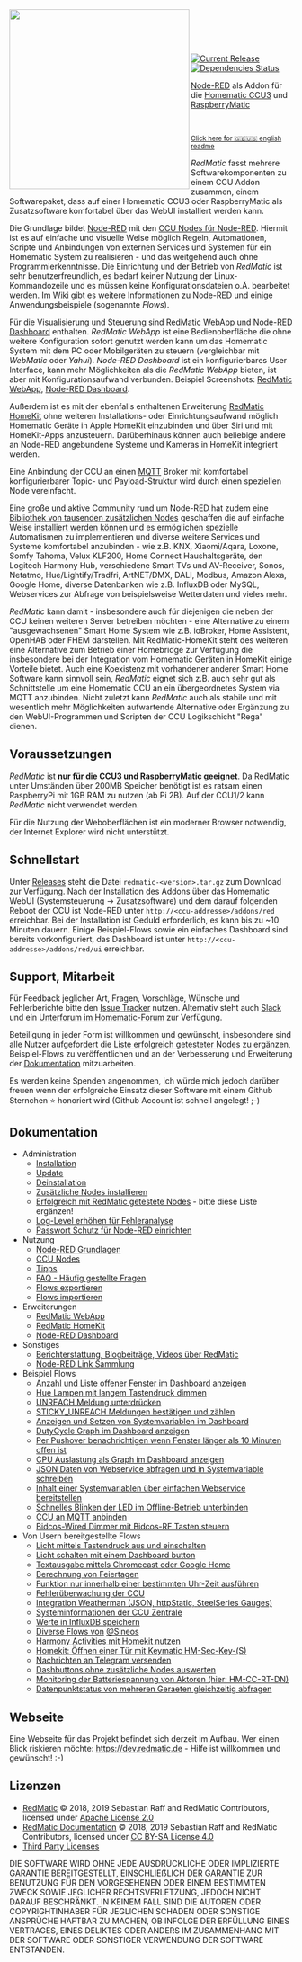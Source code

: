 <img width="320px" src="assets/logo-w-400.png" align="left"/>

<br><br><br>

[![Current Release](https://img.shields.io/github/release/HM-RedMatic/RedMatic.svg?colorB=4cc61e)](https://github.com/HM-RedMatic/RedMatic/releases/latest)
[![Dependencies Status](https://img.shields.io/librariesio/github/HM-RedMatic/RedMatic.svg)](https://david-dm.org/HM-RedMatic/redmatic)

[Node-RED](https://nodered.org/about/) als Addon für die 
[Homematic CCU3](https://www.eq-3.de/produkte/homematic/zentralen-und-gateways/smart-home-zentrale-ccu3.html) und 
[RaspberryMatic](https://github.com/jens-maus/RaspberryMatic)

<br>

<sub>[Click here for 🇬🇧🇺🇸 english readme](README.en.md)</sub>

_RedMatic_ fasst mehrere Softwarekomponenten zu einem CCU Addon zusammen, einem Softwarepaket, dass auf einer Homematic CCU3 oder RaspberryMatic als Zusatzsoftware komfortabel über das WebUI installiert werden kann.

Die Grundlage bildet [Node-RED](https://nodered.org/about/) mit den [CCU Nodes für Node-RED](https://github.com/HM-RedMatic/node-red-contrib-ccu). Hiermit ist es auf einfache und visuelle Weise möglich Regeln, Automationen, Scripte und Anbindungen von externen Services und Systemen für ein Homematic System zu realisieren - und das weitgehend auch ohne Programmierkenntnisse. Die Einrichtung und der Betrieb von _RedMatic_ ist sehr benutzerfreundlich, es bedarf keiner Nutzung der Linux-Kommandozeile und es müssen keine 
Konfigurationsdateien o.Ä. bearbeitet werden. Im [Wiki](https://github.com/HM-RedMatic/RedMatic/wiki) gibt es weitere Informationen zu Node-RED und einige Anwendungsbeispiele (sogenannte _Flows_).

Für die Visualisierung und Steuerung sind [RedMatic WebApp](https://github.com/HM-RedMatic/RedMatic-WebApp) und 
[Node-RED Dashboard](https://github.com/node-red/node-red-dashboard) enthalten. _RedMatic WebApp_ ist eine
Bedienoberfläche die ohne weitere Konfiguration sofort genutzt werden kann um das Homematic System mit dem PC oder Mobilgeräten zu steuern (vergleichbar mit _WebMatic_ oder _Yahui_).
_Node-RED Dashboard_ ist ein konfigurierbares User Interface, kann mehr Möglichkeiten als die _RedMatic WebApp_ bieten, 
ist aber mit Konfigurationsaufwand verbunden. 
Beispiel Screenshots: [RedMatic WebApp](https://github.com/HM-RedMatic/RedMatic/wiki/Webapp), 
[Node-RED Dashboard](https://github.com/HM-RedMatic/RedMatic/wiki/Dashboard-Screenshots).

Außerdem ist es mit der ebenfalls enthaltenen Erweiterung [RedMatic HomeKit](https://github.com/HM-RedMatic/RedMatic/wiki/Homekit) ohne weiteren Installations- oder Einrichtungsaufwand möglich Homematic Geräte in Apple HomeKit einzubinden und über Siri und mit HomeKit-Apps anzusteuern. Darüberhinaus können auch beliebige andere an Node-RED angebundene Systeme und Kameras in HomeKit integriert werden.

Eine Anbindung der CCU an einen [MQTT](https://github.com/HM-RedMatic/RedMatic/wiki/Flow-MQTT) Broker mit komfortabel konfigurierbarer Topic- und Payload-Struktur wird durch einen speziellen Node vereinfacht.

Eine große und aktive Community rund um Node-RED hat zudem eine 
[Bibliothek von tausenden zusätzlichen Nodes](https://flows.nodered.org/?type=node&num_pages=1) geschaffen die auf 
einfache Weise [installiert werden können](https://github.com/HM-RedMatic/RedMatic/wiki/Node-Installation) und es 
ermöglichen spezielle Automatismen zu implementieren und diverse weitere Services und Systeme komfortabel anzubinden - wie z.B. KNX, Xiaomi/Aqara, Loxone, Somfy Tahoma, Velux KLF200, Home Connect Haushaltsgeräte, den Logitech Harmony Hub, verschiedene Smart TVs und AV-Receiver, Sonos, Netatmo, Hue/Lightify/Tradfri, ArtNET/DMX, DALI, Modbus, Amazon Alexa, Google Home, diverse Datenbanken wie z.B. InfluxDB oder MySQL, Webservices zur Abfrage von beispielsweise Wetterdaten und vieles mehr.

_RedMatic_ kann damit - insbesondere auch für diejenigen die neben der CCU keinen weiteren Server betreiben möchten - eine Alternative zu einem "ausgewachsenen" Smart Home System wie z.B. ioBroker, Home Assistent, OpenHAB oder FHEM darstellen. Mit RedMatic-HomeKit steht des weiteren eine Alternative zum Betrieb einer Homebridge zur Verfügung die insbesondere bei der Integration vom Homematic Geräten in HomeKit einige Vorteile bietet.
Auch eine Koexistenz mit vorhandener anderer Smart Home Software kann sinnvoll sein, _RedMatic_ eignet sich z.B. auch sehr gut als Schnittstelle um eine Homematic CCU an ein übergeordnetes System via MQTT anzubinden. 
Nicht zuletzt kann _RedMatic_ auch als stabile und mit wesentlich mehr Möglichkeiten aufwartende Alternative oder Ergänzung zu den WebUI-Programmen und Scripten der CCU Logikschicht "Rega" dienen.


## Voraussetzungen

_RedMatic_ ist __nur für die CCU3 und RaspberryMatic geeignet__. Da RedMatic unter Umständen über 200MB Speicher 
benötigt ist es ratsam einen RaspberryPi mit 1GB RAM zu nutzen (ab Pi 2B). Auf der CCU1/2 kann _RedMatic_ nicht 
verwendet werden.

Für die Nutzung der Weboberflächen ist ein moderner Browser notwendig, der Internet Explorer wird nicht unterstützt.


## Schnellstart

Unter [Releases](https://github.com/HM-RedMatic/RedMatic/releases/latest) steht die Datei `redmatic-<version>.tar.gz` 
zum Download zur Verfügung. Nach der Installation des Addons über das Homematic WebUI (Systemsteuerung -> 
Zusatzsoftware) und dem darauf folgenden Reboot der CCU ist Node-RED unter `http://<ccu-addresse>/addons/red` 
erreichbar. Bei der Installation ist Geduld erforderlich, es kann bis zu ~10 Minuten dauern. Einige Beispiel-Flows sowie
ein einfaches Dashboard sind bereits vorkonfiguriert, das Dashboard ist unter `http://<ccu-addresse>/addons/red/ui` 
erreichbar.


## Support, Mitarbeit

Für Feedback jeglicher Art, Fragen, Vorschläge, Wünsche und Fehlerberichte bitte den 
[Issue Tracker](https://github.com/HM-RedMatic/RedMatic/issues) nutzen. Alternativ steht auch 
[Slack](https://join.slack.com/t/homematicuser/shared_invite/enQtNDgyNDM2OTkyMDA2LWY1YjY0NTE0NmY0OWM3YWUzMzAzMTgxYmRjMTMyOWE3NjkxNDdlMDY5ZjlhYzM5Nzg2N2U2YjdmNzNlYWNhNTU) 
und ein [Unterforum im Homematic-Forum](https://homematic-forum.de/forum/viewforum.php?f=77) zur Verfügung. 

Beteiligung in jeder Form ist willkommen und gewünscht, insbesondere sind alle Nutzer aufgefordert die [Liste erfolgreich getesteter Nodes](https://github.com/HM-RedMatic/RedMatic/wiki/Erfolgreich-getestete-Nodes) zu ergänzen, Beispiel-Flows zu veröffentlichen und an der Verbesserung und Erweiterung der [Dokumentation](https://github.com/HM-RedMatic/RedMatic/wiki) mitzuarbeiten.

Es werden keine Spenden angenommen, ich würde mich jedoch darüber freuen wenn der erfolgreiche Einsatz dieser Software mit einem Github Sternchen ⭐️ honoriert wird (Github Account ist schnell angelegt! ;-)

## Dokumentation

* Administration
  * [Installation](https://github.com/HM-RedMatic/RedMatic/wiki/Installation)
  * [Update](https://github.com/HM-RedMatic/RedMatic/wiki/Update)
  * [Deinstallation](https://github.com/HM-RedMatic/RedMatic/wiki/Deinstallation)
  * [Zusätzliche Nodes installieren](https://github.com/HM-RedMatic/RedMatic/wiki/Node-Installation)
  * [Erfolgreich mit RedMatic getestete Nodes](https://github.com/HM-RedMatic/RedMatic/wiki/Erfolgreich-getestete-Nodes) - bitte diese Liste ergänzen!
  * [Log-Level erhöhen für Fehleranalyse](https://github.com/HM-RedMatic/RedMatic/wiki/Loglevel)
  * [Passwort Schutz für Node-RED einrichten](https://github.com/HM-RedMatic/RedMatic/wiki/Passwort)
* Nutzung
  * [Node-RED Grundlagen](https://github.com/HM-RedMatic/RedMatic/wiki/Node-RED)
  * [CCU Nodes](https://github.com/HM-RedMatic/RedMatic/wiki/CCU-Nodes)
  * [Tipps](https://github.com/HM-RedMatic/RedMatic/wiki/Tipps)
  * [FAQ - Häufig gestellte Fragen](https://github.com/HM-RedMatic/RedMatic/wiki/Faq)
  * [Flows exportieren](https://github.com/HM-RedMatic/RedMatic/wiki/Flow-Export)
  * [Flows importieren](https://github.com/HM-RedMatic/RedMatic/wiki/Flow-Import)
* Erweiterungen
  * [RedMatic WebApp](https://github.com/HM-RedMatic/RedMatic/wiki/Webapp)
  * [RedMatic HomeKit](https://github.com/HM-RedMatic/RedMatic/wiki/Homekit)
  * [Node-RED Dashboard](https://github.com/HM-RedMatic/RedMatic/wiki/Dashboard-Screenshots)
* Sonstiges
  * [Berichterstattung, Blogbeiträge, Videos über RedMatic](https://github.com/HM-RedMatic/RedMatic/wiki/Berichterstattung)
  * [Node-RED Link Sammlung](https://github.com/HM-RedMatic/RedMatic/wiki/Links)
* Beispiel Flows
  * [Anzahl und Liste offener Fenster im Dashboard anzeigen](https://github.com/HM-RedMatic/RedMatic/wiki/Flow-Windows)
  * [Hue Lampen mit langem Tastendruck dimmen](https://github.com/HM-RedMatic/RedMatic/wiki/Flow-Hue)
  * [UNREACH Meldung unterdrücken](https://github.com/HM-RedMatic/RedMatic/wiki/Flow-Unreach)
  * [STICKY_UNREACH Meldungen bestätigen und zählen](https://github.com/HM-RedMatic/RedMatic/wiki/Flow-Sticky)
  * [Anzeigen und Setzen von Systemvariablen im Dashboard](https://github.com/HM-RedMatic/RedMatic/wiki/Flow-Sysvar-Dashboard)
  * [DutyCycle Graph im Dashboard anzeigen](https://github.com/HM-RedMatic/RedMatic/wiki/Flow-DutyCycle)
  * [Per Pushover benachrichtigen wenn Fenster länger als 10 Minuten offen ist](https://github.com/HM-RedMatic/RedMatic/wiki/Flow-Window-Pushover)
  * [CPU Auslastung als Graph im Dashboard anzeigen](https://github.com/HM-RedMatic/RedMatic/wiki/Flow-CPU-Usage)
  * [JSON Daten von Webservice abfragen und in Systemvariable schreiben](https://github.com/HM-RedMatic/RedMatic/wiki/Flow-HTTP-Client)
  * [Inhalt einer Systemvariablen über einfachen Webservice bereitstellen](https://github.com/HM-RedMatic/RedMatic/wiki/Flow-HTTP-Server)
  * [Schnelles Blinken der LED im Offline-Betrieb unterbinden](https://github.com/HM-RedMatic/RedMatic/wiki/Flow-Offline-LED)
  * [CCU an MQTT anbinden](https://github.com/HM-RedMatic/RedMatic/wiki/Flow-MQTT)
  * [Bidcos-Wired Dimmer mit Bidcos-RF Tasten steuern](https://github.com/HM-RedMatic/RedMatic/wiki/Flow-Wired-Dimmer)
* Von Usern bereitgestellte Flows
  * [Licht mittels Tastendruck aus und einschalten](https://github.com/HM-RedMatic/RedMatic/wiki/Flow-simple-toggle-light)
  * [Licht schalten mit einem Dashboard button](https://github.com/HM-RedMatic/RedMatic/wiki/combine-logic-node-for-toggle-state)
  * [Textausgabe mittels Chromecast oder Google Home](https://github.com/HM-RedMatic/RedMatic/wiki/Flow-speak-text-on-Google)
  * [Berechnung von Feiertagen](https://github.com/HM-RedMatic/RedMatic/wiki/Flow-to-calculate-german-holidays)
  * [Funktion nur innerhalb einer bestimmten Uhr-Zeit ausführen](https://github.com/HM-RedMatic/RedMatic/wiki/Flow-within-time)
  * [Fehlerüberwachung der CCU](https://github.com/HM-RedMatic/RedMatic/wiki/Flow-Syslog)
  * [Integration Weatherman (JSON, httpStatic, SteelSeries Gauges)](https://github.com/Sineos/node-red-contrib-weatherman/blob/master/README_DE.md)
  * [Systeminformationen der CCU Zentrale](https://github.com/Sineos/redmatic-flow-sysinfo/blob/master/README_DE.md)
  * [Werte in InfluxDB speichern](https://github.com/HM-RedMatic/RedMatic/wiki/Flow-Influx)
  * [Diverse Flows von](https://github.com/Sineos/redmatic-flow-misc) [@Sineos](https://github.com/Sineos/)
  * [Harmony Activities mit Homekit nutzen](https://github.com/HM-RedMatic/RedMatic/wiki/Harmony-Activities-mit-Homekit-nutzen)
  * [Homekit: Öffnen einer Tür mit Keymatic HM-Sec-Key-(S)](https://github.com/HM-RedMatic/RedMatic/wiki/Open-Workaround-für-HM-Sec-Key)
  * [Nachrichten an Telegram versenden](https://github.com/HM-RedMatic/RedMatic/wiki/Nachrichten-an-Telegram-versenden)
  * [Dashbuttons ohne zusätzliche Nodes auswerten](https://github.com/holgerimbery/redmatic_flows/blob/master/dashbutton_auswerten/README.md)
  * [Monitoring der Batteriespannung von Aktoren (hier: HM-CC-RT-DN)](https://github.com/holgerimbery/redmatic_flows/blob/master/battery_monitoring/README.md)
  * [Datenpunktstatus von mehreren Geraeten gleichzeitig abfragen](https://github.com/HM-RedMatic/RedMatic/wiki/flow-geraete-abfragen)


## Webseite

Eine Webseite für das Projekt befindet sich derzeit im Aufbau. Wer einen Blick riskieren möchte: 
https://dev.redmatic.de - Hilfe ist willkommen und gewünscht! :-)


## Lizenzen

* [RedMatic](https://github.com/HM-RedMatic/RedMatic) © 2018, 2019 Sebastian Raff and RedMatic Contributors, licensed under [Apache License 2.0](LICENSE)
* [RedMatic Documentation](https://github.com/HM-RedMatic/RedMatic/wiki) © 2018, 2019 Sebastian Raff and RedMatic Contributors, licensed under [CC BY-SA License 4.0](https://creativecommons.org/licenses/by-sa/4.0/)
* [Third Party Licenses](LICENSES.md)

DIE SOFTWARE WIRD OHNE JEDE AUSDRÜCKLICHE ODER IMPLIZIERTE GARANTIE BEREITGESTELLT, EINSCHLIEẞLICH DER GARANTIE ZUR 
BENUTZUNG FÜR DEN VORGESEHENEN ODER EINEM BESTIMMTEN ZWECK SOWIE JEGLICHER RECHTSVERLETZUNG, JEDOCH NICHT DARAUF 
BESCHRÄNKT. IN KEINEM FALL SIND DIE AUTOREN ODER COPYRIGHTINHABER FÜR JEGLICHEN SCHADEN ODER SONSTIGE ANSPRÜCHE HAFTBAR
ZU MACHEN, OB INFOLGE DER ERFÜLLUNG EINES VERTRAGES, EINES DELIKTES ODER ANDERS IM ZUSAMMENHANG MIT DER SOFTWARE ODER 
SONSTIGER VERWENDUNG DER SOFTWARE ENTSTANDEN.
